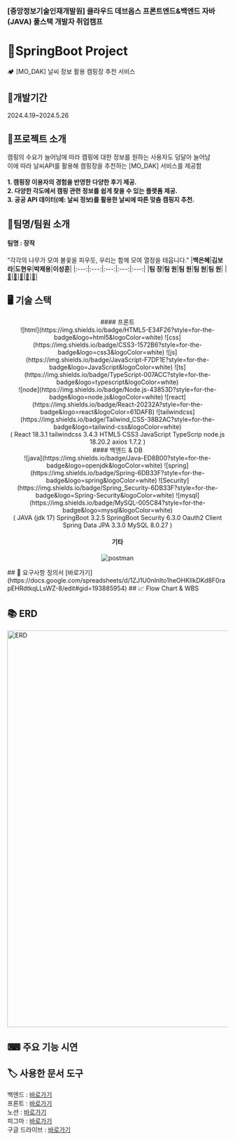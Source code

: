 

### [중앙정보기술인재개발원] 클라우드 데브옵스 프론트엔드&백엔드 자바(JAVA) 풀스택 개발자 취업캠프


# 🚩SpringBoot Project 
🏕️ [MO_DAK] 날씨 정보 활용 캠핑장 추천 서비스


## 📆개발기간
2024.4.19~2024.5.26

## 👀프로젝트 소개
캠핑의 수요가 늘어남에 따라 캠핑에 대한 정보를 원하는 사용자도 덩달아 늘어남 <br/>
이에 따라 날씨API를 활용해 캠핑장을 추천하는 [MO_DAK] 서비스를 제공함 <br/><br/>
**1. 캠핑장 이용자의 경험을 반영한 다양한 후기 제공.<br/>
2. 다양한 각도에서 캠핑 관련 정보를 쉽게 찾을 수 있는 플랫폼 제공.<br/>
3. 공공 API 데이터(예: 날씨 정보)를 활용한 날씨에 따른 맞춤 캠핑지 추천.**


## 👥팀명/팀원 소개
#### 팀명 : 장작
“각각의 나무가 모여 불꽃을 피우듯, 우리는 함께 모여 열정을 태웁니다."
|**백은혜**|**김보라**|**도현우**|**박제용**|**이성훈**| 
|:---:|:---:|:---:|:---:|:---:|
|**팀  장**|**팀  원**|**팀  원**|**팀  원**|**팀  원**|
|[🔗](https://github.com/dmsp0)|[🔗](https://github.com/kimpurple0520)|[🔗](https://github.com/noonayasalido)|[🔗](https://github.com/ParkJeYong)|[🔗](https://github.com/conchohi)|


## 🖥 기술 스택
<div align="center">
#### 프론트 <br/>
![html](https://img.shields.io/badge/HTML5-E34F26?style=for-the-badge&logo=html5&logoColor=white) ![css](https://img.shields.io/badge/CSS3-1572B6?style=for-the-badge&logo=css3&logoColor=white) ![js](https://img.shields.io/badge/JavaScript-F7DF1E?style=for-the-badge&logo=JavaScript&logoColor=white) ![ts](https://img.shields.io/badge/TypeScript-007ACC?style=for-the-badge&logo=typescript&logoColor=white) <br/>
![node](https://img.shields.io/badge/Node.js-43853D?style=for-the-badge&logo=node.js&logoColor=white) ![react](https://img.shields.io/badge/React-20232A?style=for-the-badge&logo=react&logoColor=61DAFB) ![tailwindcss](https://img.shields.io/badge/Tailwind_CSS-38B2AC?style=for-the-badge&logo=tailwind-css&logoColor=white) <br/>
( React 18.3.1 tailwindcss 3.4.3 HTML5 CSS3 JavaScript TypeScrip node.js 18.20.2 axios 1.7.2 ) <br/>
#### 백엔드 & DB <br/>
![java](https://img.shields.io/badge/Java-ED8B00?style=for-the-badge&logo=openjdk&logoColor=white) ![spring](https://img.shields.io/badge/Spring-6DB33F?style=for-the-badge&logo=spring&logoColor=white) ![Security](https://img.shields.io/badge/Spring_Security-6DB33F?style=for-the-badge&logo=Spring-Security&logoColor=white) ![mysql](https://img.shields.io/badge/MySQL-005C84?style=for-the-badge&logo=mysql&logoColor=white) <br/>
( JAVA (jdk 17) SpringBoot 3.2.5 SpringBoot Security 6.3.0 Oauth2 Client Spring Data JPA 3.3.0 MySQL 8.0.27 )<br/>

#### 기타 <br/>
![postman](	https://img.shields.io/badge/Postman-FF6C37?style=for-the-badge&logo=postman&logoColor=white)
</div>
## 📃 요구사항 정의서
[바로가기](https://docs.google.com/spreadsheets/d/1ZJ1U0nlnIto1heOHKlIkDKd8F0rapEHRdtkqLLsWZ-8/edit#gid=193885954)
## 📈 Flow Chart & WBS

## 📚 ERD
<img width="904" alt="ERD" src="https://github.com/conchohi/modak_backend/assets/156064008/4c655043-2785-45e7-b645-3ef162cdeb87">

## ⌨ 주요 기능 시연


## 🏷 사용한 문서 도구
백엔드 : [바로가기](https://github.com/conchohi/modak_backend) <br/>
프론트 : [바로가기](https://github.com/conchohi/modak_front) <br/>
노션 : [바로가기](https://miniature-zinc-da3.notion.site/1-bc3939ba19d84b92950ac1291ca4d51c)<br/>
피그마 : [바로가기](https://www.figma.com/design/69DakzYeLHETbyEsGp1rvo/1%EC%B0%A8-%EA%B8%B0%EC%97%85-%ED%94%84%EB%A1%9C%EC%A0%9D%ED%8A%B8?t=Yqpkr3QsBFqa5Qx8-0)<br/>
구글 드라이브 : [바로가기](https://drive.google.com/drive/folders/1HEQZBS5Rmv1d3auvNwitzJXLWd1yvfnH)

